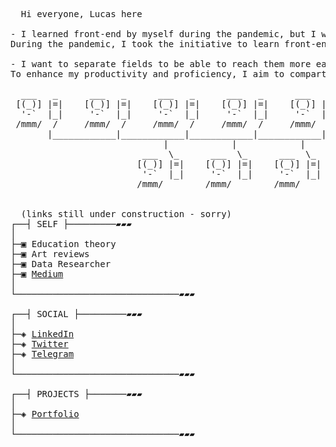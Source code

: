 <pre>
  Hi everyone, Lucas here

- I learned front-end by myself during the pandemic, but I want to dive into understanding more about the Data world ♥️
During the pandemic, I took the initiative to learn front-end development independently. However, my curiosity and passion have now sparked a desire to delve deeper into the fascinating realm of data. I am eager to expand my knowledge and gain a comprehensive understanding of the data world, allowing me to explore its possibilities and contribute effectively.

- I want to separate fields to be able to reach them more easily and efficiently.
To enhance my productivity and proficiency, I aim to compartmentalize different fields of knowledge. By creating clear boundaries and focusing on individual areas, I can navigate and engage with each field more effortlessly. This approach will enable me to streamline my learning process, access resources more efficiently, and excel in each field with greater precision and effectiveness.

  ___   _      ___   _      ___   _      ___   _      ___   _
 [(_)] |=|    [(_)] |=|    [(_)] |=|    [(_)] |=|    [(_)] |=|
  '-`  |_|     '-`  |_|     '-`  |_|     '-`  |_|     '-`  |_|
 /mmm/  /     /mmm/  /     /mmm/  /     /mmm/  /     /mmm/  /
       |____________|____________|____________|____________|
                             |            |            |
                         ___  \_      ___  \_      ___  \_
                        [(_)] |=|    [(_)] |=|    [(_)] |=|
                         '-`  |_|     '-`  |_|     '-`  |_|
                        /mmm/        /mmm/        /mmm/
 

  (links still under construction - sorry)
┌──┤ SELF ├─────────▰▰▰
│
├─▣ Education theory
├─▣ Art reviews  
├─▣ Data Researcher
├─▣ <a href="https://medium.com/@souza.vilela.lucas" target="_blank">Medium</a>
│
└───────────────────────────────▰▰▰

┌──┤ SOCIAL ├─────────▰▰▰
│
├─◈ <a href="https://www.linkedin.com/in/lucas-vilela-souza/">LinkedIn</a>
├─◈ <a href="https://twitter.com/Lucas_Vilela_S">Twitter</a>
├─◈ <a href="https://t.me/lucasvilelasouza" target="blank">Telegram</a>
│
└───────────────────────────────▰▰▰

┌──┤ PROJECTS ├───────▰▰▰
│
├─◈ <a href="#">Portfolio</a>
│
└───────────────────────────────▰▰▰
</pre>
